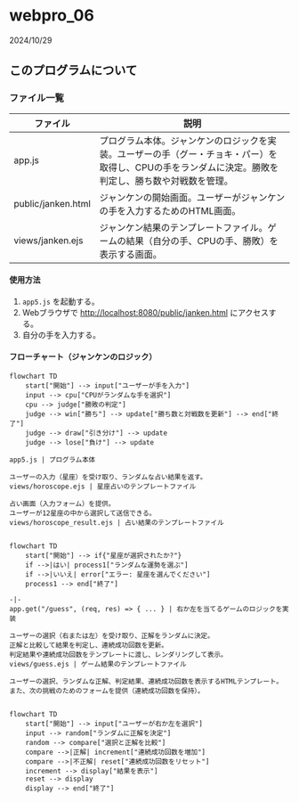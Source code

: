 # webpro_06
2024/10/29

## このプログラムについて

### ファイル一覧

| ファイル | 説明 |
| - | - |
| app.js | プログラム本体。ジャンケンのロジックを実装。ユーザーの手（グー・チョキ・パー）を取得し、CPUの手をランダムに決定。勝敗を判定し、勝ち数や対戦数を管理。 |
| public/janken.html | ジャンケンの開始画面。ユーザーがジャンケンの手を入力するためのHTML画面。 |
| views/janken.ejs | ジャンケン結果のテンプレートファイル。ゲームの結果（自分の手、CPUの手、勝敗）を表示する画面。 |

#### 使用方法
1. `app5.js` を起動する。
2. Webブラウザで [http://localhost:8080/public/janken.html](http://localhost:8080/public/janken.html) にアクセスする。
3. 自分の手を入力する。

#### フローチャート（ジャンケンのロジック）

```mermaid
flowchart TD
    start["開始"] --> input["ユーザーが手を入力"]
    input --> cpu["CPUがランダムな手を選択"]
    cpu --> judge["勝敗の判定"]
    judge --> win["勝ち"] --> update["勝ち数と対戦数を更新"] --> end["終了"]
    judge --> draw["引き分け"] --> update
    judge --> lose["負け"] --> update

app5.js | プログラム本体

ユーザーの入力（星座）を受け取り、ランダムな占い結果を返す。
views/horoscope.ejs | 星座占いのテンプレートファイル

占い画面（入力フォーム）を提供。
ユーザーが12星座の中から選択して送信できる。
views/horoscope_result.ejs | 占い結果のテンプレートファイル


flowchart TD
    start["開始"] --> if{"星座が選択されたか?"}
    if -->|はい| process1["ランダムな運勢を選ぶ"]
    if -->|いいえ| error["エラー: 星座を選んでください"]
    process1 --> end["終了"]

-|-
app.get("/guess", (req, res) => { ... } | 右か左を当てるゲームのロジックを実装

ユーザーの選択（右または左）を受け取り、正解をランダムに決定。
正解と比較して結果を判定し、連続成功回数を更新。
判定結果や連続成功回数をテンプレートに渡し、レンダリングして表示。
views/guess.ejs | ゲーム結果のテンプレートファイル

ユーザーの選択、ランダムな正解、判定結果、連続成功回数を表示するHTMLテンプレート。
また、次の挑戦のためのフォームを提供（連続成功回数を保持）。


flowchart TD
    start["開始"] --> input["ユーザーが右か左を選択"]
    input --> random["ランダムに正解を決定"]
    random --> compare["選択と正解を比較"]
    compare -->|正解| increment["連続成功回数を増加"]
    compare -->|不正解| reset["連続成功回数をリセット"]
    increment --> display["結果を表示"]
    reset --> display
    display --> end["終了"]
